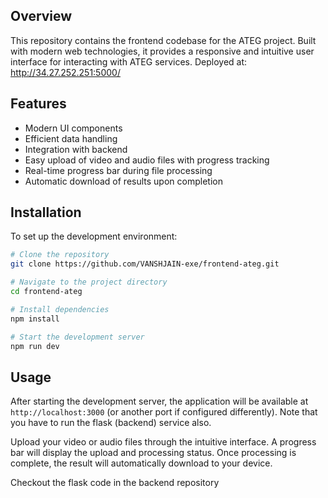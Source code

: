 ## Overview

This repository contains the frontend codebase for the ATEG project. Built with modern web technologies, it provides a responsive and intuitive user interface for interacting with ATEG services.
Deployed at: http://34.27.252.251:5000/


## Features

- Modern UI components
- Efficient data handling
- Integration with backend
- Easy upload of video and audio files with progress tracking
- Real-time progress bar during file processing
- Automatic download of results upon completion

## Installation

To set up the development environment:

```bash
# Clone the repository
git clone https://github.com/VANSHJAIN-exe/frontend-ateg.git

# Navigate to the project directory
cd frontend-ateg

# Install dependencies
npm install

# Start the development server
npm run dev
```

## Usage

After starting the development server, the application will be available at `http://localhost:3000` (or another port if configured differently). Note that you have to run the flask (backend) service also.

Upload your video or audio files through the intuitive interface. A progress bar will display the upload and processing status. Once processing is complete, the result will automatically download to your device.

Checkout the flask code in the backend repository
